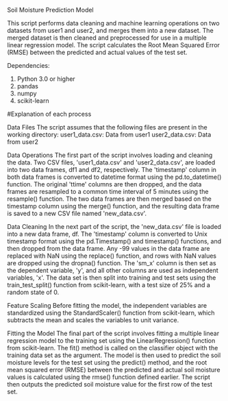 Soil Moisture Prediction Model

This script performs data cleaning and machine learning operations on two datasets from user1 and user2, and merges them into a new dataset. The merged dataset is then cleaned and preprocessed for use in a multiple linear regression model. The script calculates the Root Mean Squared Error (RMSE) between the predicted and actual values of the test set.

Dependencies:
1. Python 3.0 or higher
2. pandas
3. numpy
4. scikit-learn

#Explanation of each process

Data Files
The script assumes that the following files are present in the working directory:
user1_data.csv: Data from user1
user2_data.csv: Data from user2


Data Operations
The first part of the script involves loading and cleaning the data. Two CSV files, 'user1_data.csv' and 'user2_data.csv', are loaded into two data frames, df1 and df2, respectively. The 'timestamp' column in both data frames is converted to datetime format using the pd.to_datetime() function. The original 'ttime' columns are then dropped, and the data frames are resampled to a common time interval of 5 minutes using the resample() function. The two data frames are then merged based on the timestamp column using the merge() function, and the resulting data frame is saved to a new CSV file named 'new_data.csv'.

Data Cleaning
In the next part of the script, the 'new_data.csv' file is loaded into a new data frame, df. The 'timestamp' column is converted to Unix timestamp format using the pd.Timestamp() and timestamp() functions, and then dropped from the data frame. Any -99 values in the data frame are replaced with NaN using the replace() function, and rows with NaN values are dropped using the dropna() function. The 'sm_x' column is then set as the dependent variable, 'y', and all other columns are used as independent variables, 'x'. The data set is then split into training and test sets using the train_test_split() function from scikit-learn, with a test size of 25% and a random state of 0.

Feature Scaling
Before fitting the model, the independent variables are standardized using the StandardScaler() function from scikit-learn, which subtracts the mean and scales the variables to unit variance.

Fitting the Model
The final part of the script involves fitting a multiple linear regression model to the training set using the LinearRegression() function from scikit-learn. The fit() method is called on the classifier object with the training data set as the argument. The model is then used to predict the soil moisture levels for the test set using the predict() method, and the root mean squared error (RMSE) between the predicted and actual soil moisture values is calculated using the rmse() function defined earlier. The script then outputs the predicted soil moisture value for the first row of the test set.
